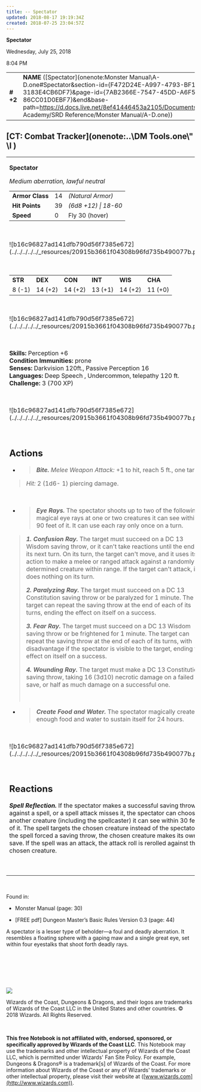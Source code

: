 ```yaml
---
title: -- Spectator
updated: 2018-08-17 19:19:34Z
created: 2018-07-25 23:04:57Z
---
```


**Spectator**

Wednesday, July 25, 2018

8:04 PM

|           |                                                                                                                                                                                                                                                                                            |        |        |        |     |       |        |
|-----------|--------------------------------------------------------------------------------------------------------------------------------------------------------------------------------------------------------------------------------------------------------------------------------------------|--------|--------|--------|-----|-------|--------|
| **\# +2** | **NAME** ([Spectator](onenote:Monster Manual\\A-D.one#Spectator&section-id={F472D24E-A997-4793-BF1A-3183E4CB6DF7}&page-id={7AB2366E-7547-45DD-A6F5-86CC01D0EBF7}&end&base-path=https://d.docs.live.net/8ef41446453a2105/Documents/Adventure Academy/SRD Reference/Monster Manual/A-D.one)) | **14** | **39** | **39** | \-  | Notes | 700 XP |

## [CT: Combat Tracker](onenote:..\\DM Tools.one\\" \l )

<table><tbody><tr class="odd"><td><p><strong>Spectator</strong></p><p><em>Medium aberration, lawful neutral<br />
</em></p><table><tbody><tr class="odd"><td><strong>Armor Class</strong></td><td>14</td><td><em>(Natural Armor)</em></td></tr><tr class="even"><td><strong>Hit Points</strong></td><td>39</td><td><em>(6d8 +12) | 18-60</em></td></tr><tr class="odd"><td><strong>Speed</strong></td><td>0</td><td>Fly 30 (hover)</td></tr></tbody></table><p> </p><p>![b16c96827ad141dfb790d56f7385e672](../../../../../_resources/20915b3661f04308b96fd735b490077b.png)</p><p> </p><table><tbody><tr class="odd"><td><strong>STR</strong></td><td><strong>DEX</strong></td><td><strong>CON</strong></td><td><strong>INT</strong></td><td><strong>WIS</strong></td><td><strong>CHA</strong></td></tr><tr class="even"><td>8 (-1)</td><td>14 (+2)</td><td>14 (+2)</td><td>13 (+1)</td><td>14 (+2)</td><td>11 (+0)</td></tr></tbody></table><p> </p><p>![b16c96827ad141dfb790d56f7385e672](../../../../../_resources/20915b3661f04308b96fd735b490077b.png)</p><p> </p><p><strong>Skills:</strong> Perception +6<br />
<strong>Condition Immunities:</strong> prone<br />
<strong>Senses:</strong> Darkvision 120ft., Passive Perception 16<br />
<strong>Languages:</strong> Deep Speech , Undercommon, telepathy 120 ft.<br />
<strong>Challenge:</strong> 3 (700 XP)</p><p> </p><p>![b16c96827ad141dfb790d56f7385e672](../../../../../_resources/20915b3661f04308b96fd735b490077b.png)</p><p> </p><h2 id="actions"><strong>Actions</strong></h2><ul><li><blockquote><p><em><strong>Bite.</strong> Melee Weapon Attack:</em> +1 to hit, reach 5 ft., one target.</p></blockquote></li></ul><blockquote><p><em>Hit:</em> 2 (1d6- 1) piercing damage.</p></blockquote><p> </p><ul><li><blockquote><p><em><strong>Eye Rays.</strong></em> The spectator shoots up to two of the following magical eye rays at one or two creatures it can see within 90 feet of it. It can use each ray only once on a turn.</p></blockquote></li></ul><blockquote><p><em><strong>1. Confusion Ray.</strong></em> The target must succeed on a DC 13 Wisdom saving throw, or it can't take reactions until the end of its next turn. On its turn, the target can't move, and it uses its action to make a melee or ranged attack against a randomly determined creature within range. If the target can't attack, it does nothing on its turn.</p><p><em><strong>2. Paralyzing Ray.</strong></em> The target must succeed on a DC 13 Constitution saving throw or be paralyzed for 1 minute. The target can repeat the saving throw at the end of each of its turns, ending the effect on itself on a success.</p><p><em><strong>3. Fear Ray.</strong></em> The target must succeed on a DC 13 Wisdom saving throw or be frightened for 1 minute. The target can repeat the saving throw at the end of each of its turns, with disadvantage if the spectator is visible to the target, ending the effect on itself on a success.</p><p><em><strong>4. Wounding Ray.</strong></em> The target must make a DC 13 Constitution saving throw, taking 16 (3d10) necrotic damage on a failed save, or half as much damage on a successful one.</p><p> </p></blockquote><ul><li><blockquote><p><em><strong>Create Food and Water.</strong></em> The spectator magically creates enough food and water to sustain itself for 24 hours.</p></blockquote></li></ul><p> </p><p>![b16c96827ad141dfb790d56f7385e672](../../../../../_resources/20915b3661f04308b96fd735b490077b.png)</p><p> </p><h2 id="reactions"><strong>Reactions</strong></h2><p><em><strong>Spell Reflection.</strong></em> If the spectator makes a successful saving throw against a spell, or a spell attack misses it, the spectator can choose another creature (including the spellcaster) it can see within 30 feet of it. The spell targets the chosen creature instead of the spectator. If the spell forced a saving throw, the chosen creature makes its own save. If the spell was an attack, the attack roll is rerolled against the chosen creature.</p><p> </p></td></tr></tbody></table>

 

Found in:

-   Monster Manual (page: 30)

-   \[FREE pdf\] Dungeon Master’s Basic Rules Version 0.3 (page: 44)

A spectator is a lesser type of beholder—a foul and deadly aberration. It resembles a floating sphere with a gaping maw and a single great eye, set within four eyestalks that shoot forth deadly rays.

 

 

 

![](tmp\media\image2.png)

Wizards of the Coast, Dungeons & Dragons, and their logos are trademarks of Wizards of the Coast LLC in the United States and other countries. © 2018 Wizards. All Rights Reserved.

 

**This free Notebook is not affiliated with, endorsed, sponsored, or specifically approved by Wizards of the Coast LLC**. This Notebook may use the trademarks and other intellectual property of Wizards of the Coast LLC, which is permitted under Wizards' Fan Site Policy. For example, Dungeons & Dragons® is a trademark\[s\] of Wizards of the Coast. For more information about Wizards of the Coast or any of Wizards' trademarks or other intellectual property, please visit their website at ([www.wizards.com](http://www.wizards.com)).
